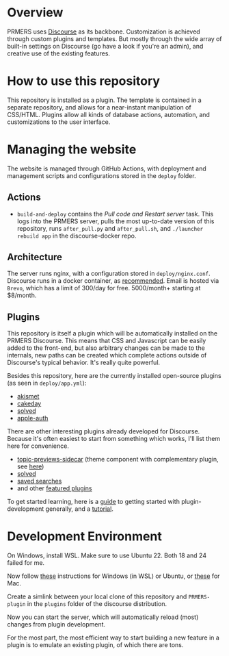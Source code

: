 # Overview
PRMERS uses [Discourse](https://www.discourse.org/) as its backbone.
Customization is achieved through custom plugins and templates.
But mostly through the wide array of built-in settings on Discourse (go have a look if you're an admin),
  and creative use of the existing features.

# How to use this repository
This repository is installed as a plugin.
The template is contained in a separate repository, and allows for a near-instant manipulation of CSS/HTML.
Plugins allow all kinds of database actions, automation, and customizations to the user interface.

# Managing the website
The website is managed through GitHub Actions, with deployment and management scripts and configurations stored in the `deploy` folder.

## Actions
+ `build-and-deploy` contains the *Pull code and Restart server* task. This logs into the PRMERS server, pulls the most up-to-date version of this repository, runs `after_pull.py` and `after_pull.sh`, and `./launcher rebuild app` in the discourse-docker repo.

## Architecture
The server runs nginx, with a configuration stored in `deploy/nginx.conf`.
Discourse runs in a docker container, as [recommended](https://github.com/discourse/discourse/blob/main/docs/INSTALL-cloud.md).
Email is hosted via `Brevo`, which has a limit of 300/day for free. 5000/month+ starting at $8/month.

## Plugins
This repository is itself a plugin which will be automatically installed on the PRMERS Discourse.
This means that CSS and Javascript can be easily added to the front-end, but also arbitrary changes can be made to the internals, new paths can be created which complete actions outside of Discourse's typical behavior. It's really quite powerful.

Besides this repository, here are the currently installed open-source plugins (as seen in `deploy/app.yml`):

+ [akismet](https://github.com/discourse/discourse-akismet.git)
+ [cakeday](https://github.com/discourse/discourse-cakeday.git)
+ [solved](https://github.com/discourse/discourse-solved)
+ [apple-auth](https://github.com/discourse/discourse-apple-auth)

There are other interesting plugins already developed for Discourse. Because it's often easiest to start from something which works, I'll list them here for convenience.

+ [topic-previews-sidecar](https://github.com/paviliondev/discourse-topic-previews-sidecar/) (theme component with complementary plugin, see [here](https://meta.discourse.org/t/topic-list-previews-theme-component/209973?u=merefield))
+ [solved](https://github.com/discourse/discourse-solved)
+ [saved searches](https://meta.discourse.org/t/discourse-saved-searches/67901)
+ and other [featured plugins](https://www.discourse.org/plugins)

To get started learning, here is a [guide](https://meta.discourse.org/t/how-do-you-learn-to-build-discourse-plugins/57946/8) to getting started with plugin-development generally, and a [tutorial](https://meta.discourse.org/t/learn-how-to-start-building-stuff-for-discourse-if-youre-newbie-like-myself/45954).

# Development Environment

On Windows, install WSL. Make sure to use Ubuntu 22. Both 18 and 24 failed for me.

Now follow [these](https://meta.discourse.org/t/install-discourse-on-ubuntu-or-debian-for-development/14727) instructions for Windows (in WSL) or Ubuntu, or [these](https://meta.discourse.org/t/install-discourse-on-macos-for-development/15772) for Mac.

Create a simlink between your local clone of this repository and `PRMERS-plugin` in the `plugins` folder of the discourse distribution.

Now you can start the server, which will automatically reload (most) changes from plugin development.

For the most part, the most efficient way to start building a new feature in a plugin is to emulate an existing plugin, of which there are tons.